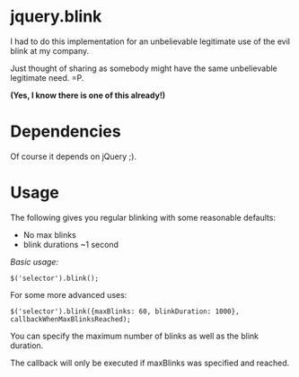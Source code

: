 # jquery.blink

I had to do this implementation for an unbelievable legitimate use of the evil blink at my company.

Just thought of sharing as somebody might have the same unbelievable legitimate need. =P.

**(Yes, I know there is one of this already!)**

# Dependencies

Of course it depends on jQuery ;).

# Usage

The following gives you regular blinking with some reasonable defaults:

 * No max blinks
 * blink durations ~1 second

*Basic usage:*

    $('selector').blink();

For some more advanced uses:

    $('selector').blink({maxBlinks: 60, blinkDuration: 1000}, callbackWhenMaxBlinksReached); 

You can specify the maximum number of blinks as well as the blink duration.

The callback will only be executed if maxBlinks was specified and reached.
